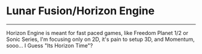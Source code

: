 # Lunar Fusion/Horizon Engine

---

Horizon Engine is meant for fast paced games, like Freedom Planet 1/2 or Sonic Series, I'm focusing only on 2D, it's pain to setup 3D, and Momentum, sooo... I Guess "Its Horizon Time"?
